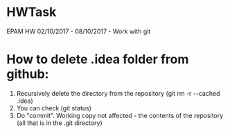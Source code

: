 # HWTask
EPAM HW 02/10/2017 - 08/10/2017 - Work with git

# How to delete .idea folder from github:
 1. Recursively delete the directory from the repository (git rm -r --cached .idea)
 2. You can check (git status)
 3. Do "commit". Working copy not affected - the contents of the repository (all that is in the .git directory)